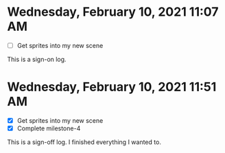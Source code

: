 # Wednesday, February 10, 2021 11:07 AM
- [ ] Get sprites into my new scene 
 
This is a sign-on log. 
 
# Wednesday, February 10, 2021 11:51 AM
- [X] Get sprites into my new scene 
- [X] Complete milestone-4
 
This is a sign-off log. I finished everything I wanted to.
